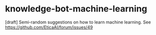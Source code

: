 # knowledge-bot-machine-learning
[draft] Semi-random suggestions on how to learn machine learning. See https://github.com/EticaAI/forum/issues/49

